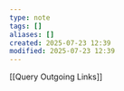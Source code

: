 ```yaml
---
type: note
tags: []
aliases: []
created: 2025-07-23 12:39
modified: 2025-07-23 12:39
---
```

[[Query Outgoing Links]]